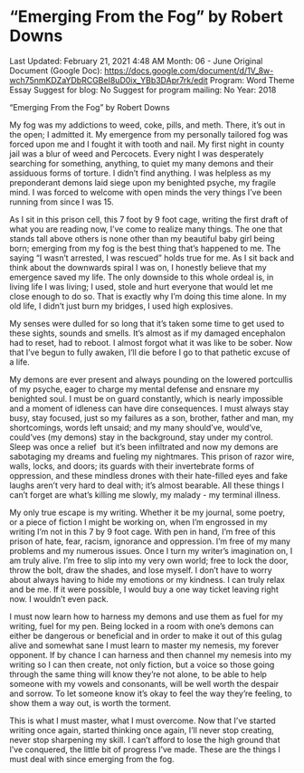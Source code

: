 # “Emerging From the Fog” by Robert Downs

Last Updated: February 21, 2021 4:48 AM
Month: 06 - June
Original Document (Google Doc): https://docs.google.com/document/d/1V_8w-wch75nmKDZaYDbRCGBeI8uD0ix_YBb3DApr7rk/edit
Program: Word Theme Essay
Suggest for blog: No
Suggest for program mailing: No
Year: 2018

“Emerging From the Fog” by Robert Downs

My fog was my addictions to weed, coke, pills, and meth. There, it’s out in the open; I admitted it. My emergence from my personally tailored fog was forced upon me and I fought it with tooth and nail. My first night in county jail was a blur of weed and Percocets. Every night I was desperately searching for something, anything, to quiet my many demons and their assiduous forms of torture. I didn’t find anything. I was helpless as my preponderant demons laid siege upon my benighted psyche, my fragile mind. I was forced to welcome with open minds the very things I’ve been running from since I was 15.

As I sit in this prison cell, this 7 foot by 9 foot cage, writing the first draft of what you are reading now, I’ve come to realize many things. The one that stands tall above others is none other than my beautiful baby girl being born; emerging from my fog is the best thing that’s happened to me. The saying “I wasn’t arrested, I was rescued” holds true for me. As I sit back and think about the downwards spiral I was on, I honestly believe that my emergence saved my life. The only downside to this whole ordeal is, in living life I was living; I used, stole and hurt everyone that would let me close enough to do so. That is exactly why I’m doing this time alone. In my old life, I didn’t just burn my bridges, I used high explosives.

My senses were dulled for so long that it’s taken some time to get used to these sights, sounds and smells. It’s almost as if my damaged encephalon had to reset, had to reboot. I almost forgot what it was like to be sober. Now that I’ve begun to fully awaken, I’ll die before I go to that pathetic excuse of a life.

My demons are ever present and always pounding on the lowered portcullis of my psyche, eager to charge my mental defense and ensnare my benighted soul. I must be on guard constantly, which is nearly impossible and a moment of idleness can have dire consequences. I must always stay busy, stay focused, just so my failures as a son, brother, father and man, my shortcomings, words left unsaid; and my many should’ve, would’ve, could’ves (my demons) stay in the background, stay under my control. Sleep was once a relief  but it’s been infiltrated and now my demons are sabotaging my dreams and fueling my nightmares. This prison of razor wire, walls, locks, and doors; its guards with their invertebrate forms of oppression, and these mindless drones with their hate-filled eyes and fake laughs aren’t very hard to deal with; it’s almost bearable. All these things I can’t forget are what’s killing me slowly, my malady - my terminal illness.

My only true escape is my writing. Whether it be my journal, some poetry, or a piece of fiction I might be working on, when I’m engrossed in my writing I’m not in this 7 by 9 foot cage. With pen in hand, I’m free of this prison of hate, fear, racism, ignorance and oppression. I’m free of my many problems and my numerous issues. Once I turn my writer’s imagination on, I am truly alive. I’m free to slip into my very own world; free to lock the door, throw the bolt, draw the shades, and lose myself. I don’t have to worry about always having to hide my emotions or my kindness. I can truly relax and be me. If it were possible, I would buy a one way ticket leaving right now. I wouldn’t even pack.

I must now learn how to harness my demons and use them as fuel for my writing, fuel for my pen. Being locked in a room with one’s demons can either be dangerous or beneficial and in order to make it out of this gulag alive and somewhat sane I must learn to master my nemesis, my forever opponent. If by chance I can harness and then channel my nemesis into my writing so I can then create, not only fiction, but a voice so those going through the same thing will know they’re not alone, to be able to help someone with my vowels and consonants, will be well worth the despair and sorrow. To let someone know it’s okay to feel the way they’re feeling, to show them a way out, is worth the torment.

This is what I must master, what I must overcome. Now that I’ve started writing once again, started thinking once again, I’ll never stop creating, never stop sharpening my skill. I can’t afford to lose the high ground that I’ve conquered, the little bit of progress I’ve made. These are the things I must deal with since emerging from the fog.